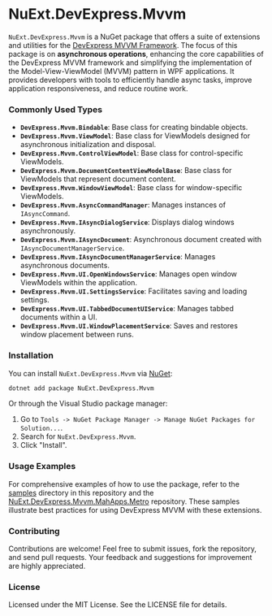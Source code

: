 # NuExt.DevExpress.Mvvm

`NuExt.DevExpress.Mvvm` is a NuGet package that offers a suite of extensions and utilities for the [DevExpress MVVM Framework](https://github.com/DevExpress/DevExpress.Mvvm.Free). The focus of this package is on **asynchronous operations**, enhancing the core capabilities of the DevExpress MVVM framework and simplifying the implementation of the Model-View-ViewModel (MVVM) pattern in WPF applications. It provides developers with tools to efficiently handle async tasks, improve application responsiveness, and reduce routine work.

### Commonly Used Types

- **`DevExpress.Mvvm.Bindable`**: Base class for creating bindable objects.
- **`DevExpress.Mvvm.ViewModel`**: Base class for ViewModels designed for asynchronous initialization and disposal.
- **`DevExpress.Mvvm.ControlViewModel`**: Base class for control-specific ViewModels.
- **`DevExpress.Mvvm.DocumentContentViewModelBase`**: Base class for ViewModels that represent document content.
- **`DevExpress.Mvvm.WindowViewModel`**: Base class for window-specific ViewModels.
- **`DevExpress.Mvvm.AsyncCommandManager`**: Manages instances of `IAsyncCommand`.
- **`DevExpress.Mvvm.IAsyncDialogService`**: Displays dialog windows asynchronously.
- **`DevExpress.Mvvm.IAsyncDocument`**: Asynchronous document created with `IAsyncDocumentManagerService`.
- **`DevExpress.Mvvm.IAsyncDocumentManagerService`**: Manages asynchronous documents.
- **`DevExpress.Mvvm.UI.OpenWindowsService`**: Manages open window ViewModels within the application.
- **`DevExpress.Mvvm.UI.SettingsService`**: Facilitates saving and loading settings.
- **`DevExpress.Mvvm.UI.TabbedDocumentUIService`**: Manages tabbed documents within a UI.
- **`DevExpress.Mvvm.UI.WindowPlacementService`**: Saves and restores window placement between runs.

### Installation

You can install `NuExt.DevExpress.Mvvm` via [NuGet](https://www.nuget.org/):

```sh
dotnet add package NuExt.DevExpress.Mvvm
```

Or through the Visual Studio package manager:

1. Go to `Tools -> NuGet Package Manager -> Manage NuGet Packages for Solution...`.
2. Search for `NuExt.DevExpress.Mvvm`.
3. Click "Install".

### Usage Examples

For comprehensive examples of how to use the package, refer to the [samples](samples) directory in this repository and the [NuExt.DevExpress.Mvvm.MahApps.Metro](https://github.com/IvanGit/NuExt.DevExpress.Mvvm.MahApps.Metro) repository. These samples illustrate best practices for using DevExpress MVVM with these extensions.

### Contributing

Contributions are welcome! Feel free to submit issues, fork the repository, and send pull requests. Your feedback and suggestions for improvement are highly appreciated.

### License

Licensed under the MIT License. See the LICENSE file for details.